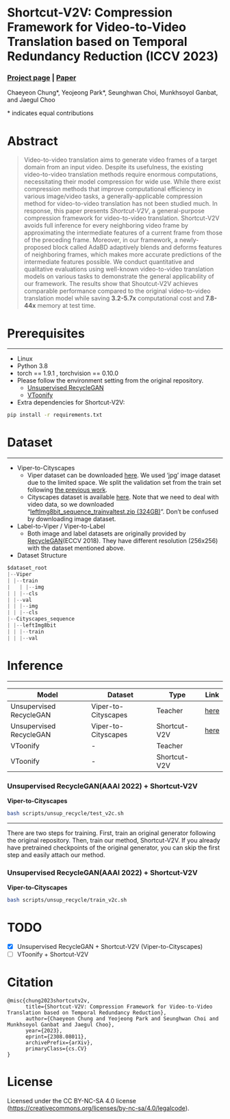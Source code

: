 # Shortcut-V2V: Compression Framework for Video-to-Video Translation based on Temporal Redundancy Reduction (ICCV 2023)

### [Project page](https://shortcut-v2v.github.io/) | [Paper](https://arxiv.org/abs/2308.08011)

Chaeyeon Chung*, Yeojeong Park*, Seunghwan Choi, Munkhsoyol Ganbat, and Jaegul Choo

\* indicates equal contributions

# Abstract

> Video-to-video translation aims to generate video frames of a target domain from an input video. Despite its usefulness, the existing video-to-video translation methods require enormous computations, necessitating their model compression for wide use. While there exist compression methods that improve computational efficiency in various image/video tasks, a generally-applicable compression method for video-to-video translation has not been studied much. In response, this paper presents *Shortcut-V2V*, a general-purpose compression framework for video-to-video translation. Shortcut-V2V avoids full inference for every neighboring video frame by approximating the intermediate features of a current frame from those of the preceding frame. Moreover, in our framework, a newly-proposed block called AdaBD adaptively blends and deforms features of neighboring frames, which makes more accurate predictions of the intermediate features possible. We conduct quantitative and qualitative evaluations using well-known video-to-video translation models on various tasks to demonstrate the general applicability of our framework. The results show that Shoutcut-V2V achieves comparable performance compared to the original video-to-video translation model while saving **3.2-5.7x** computational cost and **7.8-44x** memory at test time.
> 

# Prerequisites

---

- Linux
- Python 3.8
- torch == 1.9.1 , torchvision == 0.10.0
- Please follow the environment setting from the original repository.
    - [Unsupervised RecycleGAN](https://github.com/wangkaihong/Unsup_Recycle_GAN)
    - [VToonify](https://github.com/williamyang1991/VToonify)
- Extra dependencies for Shortcut-V2V:

```bash
pip install -r requirements.txt
```

# Dataset

---

- Viper-to-Cityscapes
    - Viper dataset can be downloaded [here](https://playing-for-benchmarks.org/download/). We used ‘jpg’ image dataset due to the limited space. We split the validation set from the train set following [the previous work](https://github.com/aayushbansal/Recycle-GAN/).
    - Cityscapes dataset is available [here](https://www.cityscapes-dataset.com/downloads/). Note that we need to deal with video data, so we downloaded “[leftImg8bit_sequence_trainvaltest.zip (324GB)](https://www.cityscapes-dataset.com/file-handling/?packageID=14)”. Don’t be confused by downloading image dataset.
- Label-to-Viper / Viper-to-Label
    - Both image and label datasets are originally provided by [RecycleGAN](https://www.dropbox.com/s/qhu29y5cx4lyfun/Viper_data.tar.gz?dl=0)(ECCV 2018). They have different resolution (256x256) with the dataset mentioned above.
- Dataset Structure

```jsx
$dataset_root
|--Viper  
| |--train
|	| |--img
| | |--cls
| |--val
| | |--img
| | |--cls                  
|--Cityscapes_sequence
| |--leftImg8bit
| | |--train
| | |--val                      
```

# Inference

---

| Model | Dataset | Type | Link |
| --- | --- | --- | --- |
| Unsupervised RecycleGAN | Viper-to-Cityscapes | Teacher | [here](https://drive.google.com/file/d/1ZZDL44Xh0uoBKIQOq59vN1hCoyuANfU1/view?usp=sharing) |
| Unsupervised RecycleGAN | Viper-to-Cityscapes | Shortcut-V2V | [here](https://drive.google.com/file/d/12L9QPuEkuXNlL51PbNiARwuL6Wprueh0/view?usp=sharing) |
| VToonify | - | Teacher |  |
| VToonify | - | Shortcut-V2V |  |

### Unsupervised RecycleGAN(AAAI 2022) + Shortcut-V2V

**Viper-to-Cityscapes**

```bash
bash scripts/unsup_recycle/test_v2c.sh
```


---

There are two steps for training. First, train an original generator following the original repository. Then, train our method, Shortcut-V2V. If you already have pretrained checkpoints of the original generator, you can skip the first step and easily attach our method.

### Unsupervised RecycleGAN(AAAI 2022) + Shortcut-V2V

**Viper-to-Cityscapes**

```bash
bash scripts/unsup_recycle/train_v2c.sh
```


# TODO
- [x] Unsupervised RecycleGAN + Shortcut-V2V (Viper-to-Cityscapes)
- [ ] VToonify + Shortcut-V2V

# Citation
```
@misc{chung2023shortcutv2v,
      title={Shortcut-V2V: Compression Framework for Video-to-Video Translation based on Temporal Redundancy Reduction}, 
      author={Chaeyeon Chung and Yeojeong Park and Seunghwan Choi and Munkhsoyol Ganbat and Jaegul Choo},
      year={2023},
      eprint={2308.08011},
      archivePrefix={arXiv},
      primaryClass={cs.CV}
}
```

# License
Licensed under the CC BY-NC-SA 4.0 license (https://creativecommons.org/licenses/by-nc-sa/4.0/legalcode).
